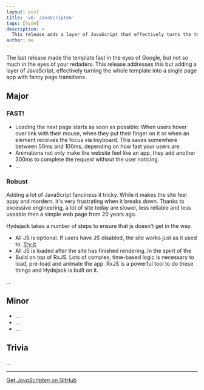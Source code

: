 ```yaml
---
layout: post
title: 'v6: JavaScripten'
tags: [hyde]
description: >
  This release adds a layer of JavaScript that effectively turns the template into a singe page app*.
author: me
---
```


The last release made the template fast in the eyes of Google, but not so much in the eyes of your redaders.
This release addresses this but adding a layer of JavaScript, effectively turning the whole template into a single page app with fancy page transitions.

## Major

### FAST!
* Loading the next page starts as soon as possible: When users hover over link with their mouse, when they put their finger on it or when an element receives the focus via keyboard. This saves somewhere between 50ms and 100ms, depending on how fast your users are.
* Animations not only make the website feel like an app, they add another 300ms to complete the request without the user noticing.
* ...

### Robust
Adding a lot of JavaScript fanciness it tricky. While it makes the site feel appy and mordern, it's very frustrating when it breaks down. Thanks to excessive engineering, a lot of site today are slower, less reliable and less useable then a simple web page from 20 years ago.

Hydejack takes a number of steps to ensure that js doesn't get in the way.

* All JS is optional. If users have JS disabled, the site works just as it used to. [Try it]().
* All JS is loaded after the site has finished rendering. In the spirit of the
* Build on top of RxJS. Lots of complex, time-based logic is necessary to load, pre-load and animate the app. RxJS is a powerful tool to do these things and Hydejack is built on it.

...


## Minor

* ...
* ...
* ...

## Trivia

...

***

[Get *JavaScripten* on GitHub](https://github.com/qwtel/hydejack/releases/tag/v6.0.0)
